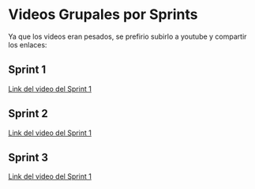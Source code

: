# Videos Grupales por Sprints

Ya que los videos eran pesados, se prefirio subirlo a youtube y compartir los enlaces:

## Sprint 1
[Link del video del Sprint 1](https://www.youtube.com/watch?v=iJIAYbbfaYw)

## Sprint 2
[Link del video del Sprint 1](https://www.youtube.com/watch?v=cEHDw_kIgWw)

## Sprint 3
[Link del video del Sprint 1](https://www.youtube.com/watch?v=V2qRnOWsgNE)

